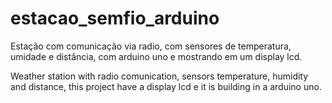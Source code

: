 # estacao_semfio_arduino
Estação com comunicação via radio, com sensores de temperatura, umidade e distância, com arduino uno e mostrando em um display lcd.


Weather station with radio comunication, sensors temperature, humidity and distance, this project have a display lcd e it is building in a arduino uno.
